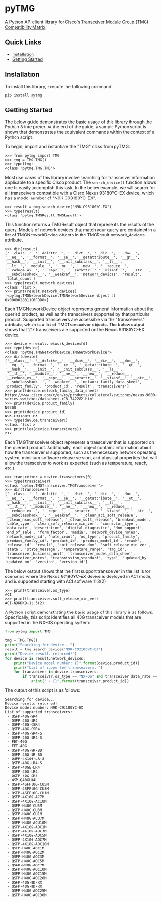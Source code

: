 # pyTMG

A Python API client library for Cisco's [Transceiver Module Group (TMG) Compatibility Matrix](https://tmgmatrix.cisco.com/).

## Quick Links

* [Installation](https://github.com/ChristopherJHart/pytmg#Installation)
* [Getting Started]((https://github.com/ChristopherJHart/pytmg#Getting-Started))

## Installation

To install this library, execute the following command:

```
pip install pytmg
```

## Getting Started

The below guide demonstrates the basic usage of this library through the Python 3 interpreter. At the end of the guide, a sample Python script is shown that demonstrates the equivalent commands within the context of a Python script.

To begin, import and instantiate the "TMG" class from pyTMG.

```
>>> from pytmg import TMG
>>> tmg = TMG.TMG()
>>> type(tmg)
<class 'pytmg.TMG.TMG'>
```

Most use cases of this library involve searching for transceiver information applicable to a specific Cisco product. The `search_device()` function allows one to easily accomplish this task. In the below example, we will search for all transceivers compatible with a Cisco Nexus 93180YC-EX device, which has a model number of "N9K-C93180YC-EX".

```
>>> result = tmg.search_device("N9K-C93180YC-EX")
>>> type(result)
<class 'pytmg.TMGResult.TMGResult'>
```

This function returns a TMGResult object that represents the results of the query. Models of network devices that match your query are contained in a list of TMGNetworkDevice objects in the TMGResult.network_devices attribute.

```
>>> dir(result)
['__class__', '__delattr__', '__dict__', '__dir__', '__doc__', '__eq__', '__format__', '__ge__','__getattribute__', '__gt__', '__hash__', '__init__', '__init_subclass__', '__le__', '__lt__','__module__', '__ne__', '__new__', '__reduce__', '__reduce_ex__', '__repr__', '__setattr__','__sizeof__', '__str__', '__subclasshook__', '__weakref__', 'network_devices', 'result', 'total_count']
>>> type(result.network_devices)
<class 'list'>
>>> print(result.network_devices)
[<pytmg.TMGNetworkDevice.TMGNetworkDevice object at 0x0000028311C6FDD8>]
```

Each TMGNetworkDevice object represents general information about the queried product, as well as the transceivers supported by that particular product. Supported transceivers are accessible via the "transceivers" attribute, which is a list of TMGTransceiver objects. The below output shows that 217 transceivers are supported on the Nexus 93180YC-EX device.

```
>>> device = result.network_devices[0]
>>> type(device)
<class 'pytmg.TMGNetworkDevice.TMGNetworkDevice'>
>>> dir(device)
['__class__', '__delattr__', '__dict__', '__dir__', '__doc__', '__eq__', '__format__', '__ge__', '__getattribute__', '__gt__', '__hash__', '__init__', '__init_subclass__', '__le__',
 '__lt__', '__module__', '__ne__', '__new__', '__reduce__', '__reduce_ex__', '__repr__', '__setattr__', '__sizeof__', '__str__', '__subclasshook__', '__weakref__', 'network_family_data_sheet', 'product_family', 'product_id', 'result', 'transceivers']
>>> print(device.network_family_data_sheet)
https://www.cisco.com/c/en/us/products/collateral/switches/nexus-9000-series-switches/datasheet-c78-742282.html
>>> print(device.product_family)
N9300
>>> print(device.product_id)
N9K-C93180YC-EX
>>> type(device.transceivers)
<class 'list'>
>>> print(len(device.transceivers))
217
```

Each TMGTransceiver object represents a transceiver that is supported on the queried product. Additionally, each object contains information about how the transceiver is supported, such as the necessary network operating system, minimum software release version, and physical properties that will allow the transceiver to work as expected (such as temperature, reach, etc.).

```
>>> transceiver = device.transceivers[0]
>>> type(transceiver)
<class 'pytmg.TMGTransceiver.TMGTransceiver'>
>>> dir(transceiver)
['__class__', '__delattr__', '__dict__', '__dir__', '__doc__', '__eq__', '__format__', '__ge__', '__getattribute__', '__gt__', '__hash__', '__init__', '__init_subclass__', '__le__',
 '__lt__', '__module__', '__ne__', '__new__', '__reduce__', '__reduce_ex__', '__repr__', '__setattr__', '__sizeof__', '__str__', '__subclasshook__', '__weakref__', '_clean_aci_soft_release', '_clean_nxos_soft_release', '_clean_soft_release', 'breakout_mode', 'cable_type', 'clean_soft_release_min_ver', 'connector_type', 'data_rate', 'description', 'digital_diagnostic', 'dom_support', 'end_of_sale', 'form_factor', 'media', 'network_device_notes', 'network_model_id', 'note_count', 'os_type', 'product_family', 'product_family_id', 'product_id', 'product_model_id', 'reach', 'release_id', 'result', 'soft_release_dom', 'soft_release_min_ver', 'state', 'state_message', 'temperature_range', 'tmg_id', 'transceiver_business_unit', 'transceiver_model_data_sheet', 'transceiver_notes', 'transmission_standard', 'type', 'updated_by', 'updated_on', 'version', 'version_id']
```

The below output shows that the first support transceiver in the list is for scenarios where the Nexus 93180YC-EX device is deployed in ACI mode, and is supported starting with ACI software 11.3(2)

```
>>> print(transceiver.os_type)
ACI
>>> print(transceiver.soft_release_min_ver)
ACI-N9KDK9-11.3(2)
```

A Python script demonstrating the basic usage of this library is as follows. Specifically, this script identifies all 40G transceiver models that are supported in the NX-OS operating system:

```python
from pytmg import TMG

tmg = TMG.TMG()
print("Searching for device...")
result = tmg.search_device("N9K-C93180YC-EX")
print("Device results returned!")
for device in result.network_devices:
    print("Device model number: {}".format(device.product_id))
    print("List of supported transceivers: ")
    for transceiver in device.transceivers:
        if transceiver.os_type == "NX-OS" and transceiver.data_rate == "40 Gbps":
            print(" - {}".format(transceiver.product_id))
```

The output of this script is as follows:

```
Searching for device...
Device results returned!
Device model number: N9K-C93180YC-EX
List of supported transceivers:
 - QSFP-40G-SR4
 - QSFP-40G-SR4
 - QSFP-40G-CSR4
 - QSFP-40G-CSR4
 - QSFP-40G-SR4-S
 - QSFP-40G-SR4-S
 - FET-40G
 - FET-40G
 - QSFP-40G-SR-BD
 - QSFP-40G-SR-BD
 - QSFP-4X10G-LR-S
 - QSFP-40G-LR4-S
 - QSFP-40GE-LR4
 - QSFP-40G-LR4
 - QSFP-40G-ER4
 - WSP-Q40GLR4L
 - QSFP-4SFP10G-CU5M
 - QSFP-4SFP10G-CU3M
 - QSFP-4SFP10G-CU1M
 - QSFP-4X10G-AC7M
 - QSFP-4X10G-AC10M
 - QSFP-H40G-CU5M
 - QSFP-H40G-CU3M
 - QSFP-H40G-CU1M
 - QSFP-H40G-ACU7M
 - QSFP-H40G-ACU10M
 - QSFP-4X10G-AOC1M
 - QSFP-4X10G-AOC3M
 - QSFP-4X10G-AOC5M
 - QSFP-4X10G-AOC7M
 - QSFP-4X10G-AOC10M
 - QSFP-H40G-AOC1M
 - QSFP-H40G-AOC2M
 - QSFP-H40G-AOC3M
 - QSFP-H40G-AOC5M
 - QSFP-H40G-AOC7M
 - QSFP-H40G-AOC10M
 - QSFP-H40G-AOC15M
 - QSFP-H40G-AOC20M
 - QSFP-40G-BD-RX
 - QSFP-40G-BD-RX
 - QSFP-H40G-AOC25M
 - QSFP-H40G-AOC30M
```